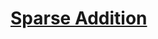 # <a href=https://github.com/vigneshsnaik/DS-LAB/blob/main/cycle1/Codes/Sparse_Addition.c>Sparse Addition</a>
